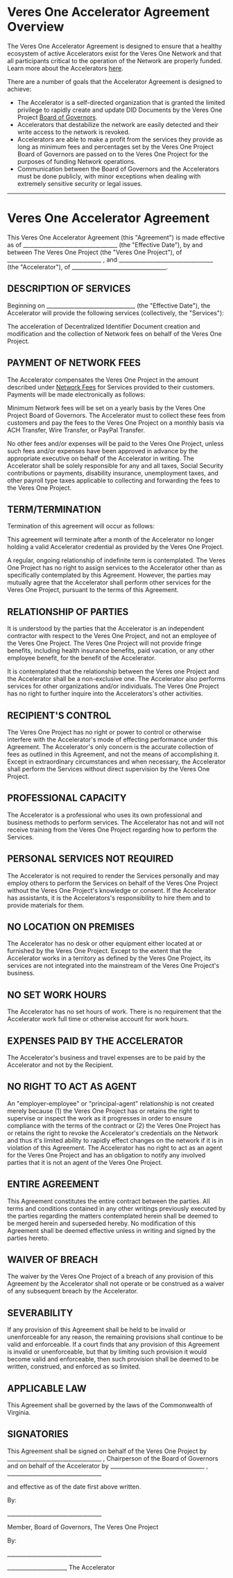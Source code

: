 # Veres One Accelerator Agreement Overview

The Veres One Accelerator Agreement is designed to ensure that a healthy
ecosystem of active Accelerators exist for the Veres One Network and that
all participants critical to the operation of the Network are properly funded.
Learn more about the Accelerators
[here](/network/accelerators/).

There are a number of goals that the Accelerator Agreement is designed to
achieve:

 * The Accelerator is a self-directed organization that is granted the
   limited privilege to rapidly create and update DID Documents by the
   Veres One Project [Board of Governors](/network/governors/).
 * Accelerators that destabilize the network are easily detected and their write
   access to the network is revoked.
 * Accelerators are able to make a profit from the services they provide
   as long as minimum fees and percentages set by the Veres One Project Board
   of Governors are passed on to the Veres One Project for the purposes of
   funding Network operations.
 * Communication between the Board of Governors and the Accelerators must be
   done publicly, with minor exceptions when dealing with extremely sensitive
   security or legal issues.

---------------------

# Veres One Accelerator Agreement

This Veres One Accelerator Agreement (this "Agreement") is made effective
as of \_\_\_\_\_\_\_\_\_\_\_\_\_\_\_\_\_\_\_\_\_\_\_\_\_\_\_\_\_\_\_\_\_\_
(the "Effective Date"), by and between The Veres One Project (the
"Veres One Project"), of
\_\_\_\_\_\_\_\_\_\_\_\_\_\_\_\_\_\_\_\_\_\_\_\_\_\_\_\_\_\_\_\_\_\_
, and
\_\_\_\_\_\_\_\_\_\_\_\_\_\_\_\_\_\_\_\_\_\_\_\_\_\_\_\_\_\_\_\_\_\_
(the "Accelerator"), of
\_\_\_\_\_\_\_\_\_\_\_\_\_\_\_\_\_\_\_\_\_\_\_\_\_\_\_\_\_\_\_\_\_\_.

## DESCRIPTION OF SERVICES

Beginning on \_\_\_\_\_\_\_\_\_\_\_\_\_\_\_\_\_\_\_\_\_\_\_\_\_\_\_\_\_\_\_\_
(the "Effective Date"), the Accelerator will provide the following
services (collectively, the "Services"):

The acceleration of Decentralized Identifier Document creation and
modification and the collection of Network fees on behalf of the Veres
One Project.

## PAYMENT OF NETWORK FEES

The Accelerator compensates the Veres One Project in the amount described under
[Network Fees](/network/funding/#fees) for
Services provided to their customers. Payments will be made electronically as
follows:

Minimum Network fees will be set on a yearly basis by the Veres One
Project Board of Governors. The Accelerator must to collect these
fees from customers and pay the fees to the Veres One Project on a monthly
basis via ACH Transfer, Wire Transfer, or PayPal Transfer.

No other fees and/or expenses will be paid to the Veres One Project,
unless such fees and/or expenses have been approved in advance by the
appropriate executive on behalf of the Accelerator in writing. The
Accelerator shall be solely responsible for any and all taxes, Social
Security contributions or payments, disability insurance, unemployment taxes,
and other payroll type taxes applicable to collecting and forwarding the
fees to the Veres One Project.

## TERM/TERMINATION

Termination of this agreement will occur as follows:

This agreement will terminate after a month of the Accelerator no longer
holding a valid Accelerator credential as provided by the Veres One
Project.

A regular, ongoing relationship of indefinite term is contemplated.
The Veres One Project has no right to assign services to the Accelerator
other than as specifically contemplated by this Agreement. However, the
parties may mutually agree that the Accelerator shall perform other services
for the Veres One Project, pursuant to the terms of this Agreement.

## RELATIONSHIP OF PARTIES

It is understood by the parties that the Accelerator is an independent
contractor with respect to the Veres One Project, and not an employee of
the Veres One Project. The Veres One Project will not provide fringe
benefits, including health insurance benefits, paid vacation, or any other
employee benefit, for the benefit of the Accelerator.

It is contemplated that the relationship between the Veres one Project and the
Accelerator shall be a non-exclusive one. The Accelerator also performs
services for other organizations and/or individuals. The Veres One Project
has no right to further inquire into the Accelerators's other activities.

## RECIPIENT'S CONTROL

The Veres One Project has no right or power to control or otherwise
interfere with the Accelerator's mode of effecting performance
under this Agreement. The Accelerator's only concern is the accurate collection
of fees as outlined in this Agreement, and not the means of accomplishing it.
Except in extraordinary circumstances and when necessary, the Accelerator shall
perform the Services without direct supervision by the Veres One Project.

## PROFESSIONAL CAPACITY

The Accelerator is a professional who uses its own professional and business
methods to perform services. The Accelerator has not and will not receive
training from the Veres One Project regarding how to perform the Services.

## PERSONAL SERVICES NOT REQUIRED

The Accelerator is not required to render the Services personally and may
employ others to perform the Services on behalf of the Veres One Project
without the Veres One Project's knowledge or consent. If the Accelerator
has assistants, it is the Accelerators's responsibility to hire them and
to provide materials for them.

## NO LOCATION ON PREMISES

The Accelerator has no desk or other equipment either located at or
furnished by the Veres One Project. Except to the extent that
the Accelerator works in a territory as defined by the Veres One Project, its
services are not integrated into the mainstream of the Veres One Project's
business.

## NO SET WORK HOURS

The Accelerator has no set hours of work. There is no requirement that the
Accelerator work full time or otherwise account for work hours.

## EXPENSES PAID BY THE ACCELERATOR

The Accelerator's business and travel expenses are to be paid by the
Accelerator and not by the Recipient.

## NO RIGHT TO ACT AS AGENT

An "employer-employee" or "principal-agent" relationship is not created
merely because (1) the Veres One Project has or retains the right to
supervise or inspect the work as it progresses in order to ensure compliance
with the terms of the contract or (2) the
Veres One Project has or retains the right to revoke the Accelerator's
credentials on the Network and thus it's limited ability to rapidly
effect changes on the network if it is in violation of this Agreement.
The Accelerator has no right to act as an agent for the Veres One Project and
has an obligation to notify any involved parties that it is not an agent of the
Veres One Project.

## ENTIRE AGREEMENT

This Agreement constitutes the entire contract between the parties. All
terms and conditions contained in any other writings previously executed
by the parties regarding the matters
contemplated herein shall be deemed to be merged herein and superseded
hereby. No modification of this Agreement shall be deemed effective unless
in writing and signed by the parties hereto.

## WAIVER OF BREACH

The waiver by the Veres One Project of a breach of any provision of this
Agreement by the Accelerator shall not operate or be construed as a waiver
of any subsequent breach by the Accelerator.

## SEVERABILITY

If any provision of this Agreement shall be held to be invalid or unenforceable
for any reason, the remaining provisions shall continue to be valid and
enforceable. If a court finds that any provision of this Agreement is invalid
or unenforceable, but that by limiting such provision it would become valid
and enforceable, then such provision shall be deemed to be written, construed,
and enforced as so limited.

## APPLICABLE LAW

This Agreement shall be governed by the laws of the Commonwealth of Virginia.

## SIGNATORIES

This Agreement shall be signed on behalf of the Veres One
Project by
\_\_\_\_\_\_\_\_\_\_\_\_\_\_\_\_\_\_\_\_\_\_\_\_\_\_\_\_\_\_\_\_\_\_
, Chairperson of the Board of Governors and on behalf of the Accelerator
by
\_\_\_\_\_\_\_\_\_\_\_\_\_\_\_\_\_\_\_\_\_\_\_\_\_\_\_\_\_\_\_\_\_\_
,
\_\_\_\_\_\_\_\_\_\_\_\_\_\_\_\_\_\_\_\_\_\_\_\_\_\_\_\_\_\_\_\_\_\_

and effective as of the date first above written.

By:

\_\_\_\_\_\_\_\_\_\_\_\_\_\_\_\_\_\_\_\_\_\_\_\_\_\_\_\_\_\_\_\_\_\_

Member, Board of Governors, The Veres One Project

By:

\_\_\_\_\_\_\_\_\_\_\_\_\_\_\_\_\_\_\_\_\_\_\_\_\_\_\_\_\_\_\_\_\_\_

\_\_\_\_\_\_\_\_\_\_\_\_\_\_\_\_\_\_\_\_\_, The Accelerator
